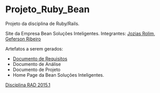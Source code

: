 # Projeto_Ruby_Bean
Projeto da disciplina de Ruby/Rails.

Site da Empresa Bean Soluções Inteligentes.
Integrantes: <a href="https://github.com/mocotinha">Jozias Rolim</a>, <a href="https://github.com/gefersonrd">Geferson Ribeiro</a>

Artefatos a serem gerados:
- <a href="https://docs.google.com/document/d/1nqNTMGH3K8KgW6WwOhA5sm3QLyPH1bxOg2MWr42l6Gg/edit?usp=sharing">Documento de Requisitos</a>
- Documento de Análise
- Documento de Projeto
- Home Page da Bean Soluções Inteligentes.

<a href="https://github.com/ifpb/dafrad-2015.1/">Disciplina RAD 2015.1</a> 
